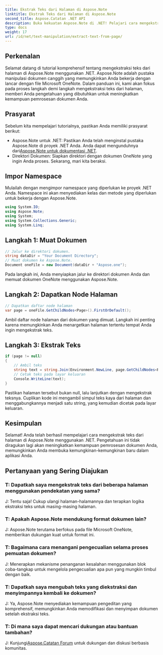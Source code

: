 ```yaml
---
title: Ekstrak Teks dari Halaman di Aspose.Note
linktitle: Ekstrak Teks dari Halaman di Aspose.Note
second_title: Aspose.Catatan .NET API
description: Buka kekuatan Aspose.Note di .NET! Pelajari cara mengekstrak teks dari halaman OneNote selangkah demi selangkah. Tingkatkan keterampilan pemrosesan dokumen Anda hari ini.
type: docs
weight: 17
url: /id/net/text-manipulation/extract-text-from-page/
---
```

## Perkenalan
Selamat datang di tutorial komprehensif tentang mengekstraksi teks dari halaman di Aspose.Note menggunakan .NET. Aspose.Note adalah pustaka manipulasi dokumen canggih yang memungkinkan Anda bekerja dengan lancar dengan file Microsoft OneNote. Dalam panduan ini, kami akan fokus pada proses langkah demi langkah mengekstraksi teks dari halaman, memberi Anda pengetahuan yang dibutuhkan untuk meningkatkan kemampuan pemrosesan dokumen Anda.
## Prasyarat
Sebelum kita mempelajari tutorialnya, pastikan Anda memiliki prasyarat berikut:
-  Aspose.Note untuk .NET: Pastikan Anda telah menginstal pustaka Aspose.Note di proyek .NET Anda. Anda dapat mengunduhnya dari[Aspose.Note untuk dokumentasi .NET](https://reference.aspose.com/note/net/).
- Direktori Dokumen: Siapkan direktori dengan dokumen OneNote yang ingin Anda proses.
Sekarang, mari kita beraksi.
## Impor Namespace
Mulailah dengan mengimpor namespace yang diperlukan ke proyek .NET Anda. Namespace ini akan menyediakan kelas dan metode yang diperlukan untuk bekerja dengan Aspose.Note.
```csharp
using System.IO;
using Aspose.Note;
using System;
using System.Collections.Generic;
using System.Linq;
```
## Langkah 1: Muat Dokumen
```csharp
// Jalur ke direktori dokumen.
string dataDir = "Your Document Directory";
// Muat dokumen ke Aspose.Note.
Document oneFile = new Document(dataDir + "Aspose.one");
```
Pada langkah ini, Anda menyiapkan jalur ke direktori dokumen Anda dan memuat dokumen OneNote menggunakan Aspose.Note.
## Langkah 2: Dapatkan Node Halaman
```csharp
// Dapatkan daftar node halaman
var page = oneFile.GetChildNodes<Page>().FirstOrDefault();
```
Ambil daftar node halaman dari dokumen yang dimuat. Langkah ini penting karena memungkinkan Anda menargetkan halaman tertentu tempat Anda ingin mengekstrak teks.
## Langkah 3: Ekstrak Teks
```csharp
if (page != null)
{
    // Ambil teks
    string text = string.Join(Environment.NewLine, page.GetChildNodes<RichText>().Select(e => e.Text)) + Environment.NewLine;
    // Cetak teks pada layar keluaran
    Console.WriteLine(text);
}
```
Pastikan halaman tersebut bukan null, lalu lanjutkan dengan mengekstrak teksnya. Cuplikan kode ini mengambil simpul teks kaya dari halaman dan menggabungkannya menjadi satu string, yang kemudian dicetak pada layar keluaran.
## Kesimpulan
Selamat! Anda telah berhasil mempelajari cara mengekstrak teks dari halaman di Aspose.Note menggunakan .NET. Pengetahuan ini tidak diragukan lagi akan meningkatkan kemampuan pemrosesan dokumen Anda, memungkinkan Anda membuka kemungkinan-kemungkinan baru dalam aplikasi Anda.
## Pertanyaan yang Sering Diajukan
### T: Dapatkah saya mengekstrak teks dari beberapa halaman menggunakan pendekatan yang sama?
J: Tentu saja! Cukup ulangi halaman-halamannya dan terapkan logika ekstraksi teks untuk masing-masing halaman.
### T: Apakah Aspose.Note mendukung format dokumen lain?
J: Aspose.Note terutama berfokus pada file Microsoft OneNote, memberikan dukungan kuat untuk format ini.
### T: Bagaimana cara menangani pengecualian selama proses pemuatan dokumen?
J: Menerapkan mekanisme penanganan kesalahan menggunakan blok coba-tangkap untuk mengelola pengecualian apa pun yang mungkin timbul dengan baik.
### T: Dapatkah saya mengubah teks yang diekstraksi dan menyimpannya kembali ke dokumen?
J: Ya, Aspose.Note menyediakan kemampuan pengeditan yang komprehensif, memungkinkan Anda memodifikasi dan menyimpan dokumen setelah ekstraksi teks.
### T: Di mana saya dapat mencari dukungan atau bantuan tambahan?
 J: Kunjungi[Aspose.Catatan Forum](https://forum.aspose.com/c/note/28) untuk dukungan dan diskusi berbasis komunitas.